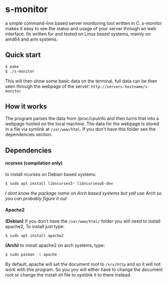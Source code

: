 # s-monitor
a simple command-line based server monitoring tool written in C. s-monitor makes it easy to see the status and usage of your server through an web interface. Its written for and tested on Linux based systems, mainly on amd64 and arm systems.

## Quick start
```bash
$ make
$ ./s-monitor
```
This will then show some basic data on the terminal, full data can be then seen through the webpage of the server: 
`http://servers-hostname/s-monitor`

## How it works
The program parses the data from /proc/cpuinfo and then turns that into a webpage hosted on the local machine. The data for the webpage is stored in a file via symlink at `/var/www/html`. If you don't have this folder see the dependencies section.

## Dependencies 

#### ncurses (compilation only)
to install ncurses on Debian based systems:
```bash
$ sudo apt install libncurses5* libncursesw5-dev
```
*I dont know the package name on Arch based systems but yall use Arch so you can probably figure it out*
#### Apache2
**(Debian)** If you don't have the `/var/www/html/` folder you will need to install apache2, To install just type:
```bash
$ sudo apt install apache2
```
**(Arch)** to install apache2 on arch systems, type:
```bash
$ sudo pacman -S apache
```
By default, apache will set the document root to `/srv/http` and so it will not work with this program. So you you will either have to change the document root or change the install sh file to symlink it to there instead.
